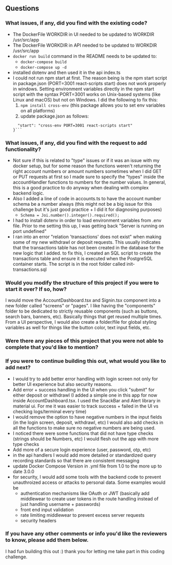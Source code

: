 ## Questions

### What issues, if any, did you find with the existing code?
- The DockerFile WORKDIR in UI needed to be updated to WORKDIR /usr/src/app
- The DockerFile WORKDIR in API needed to be updated to WORKDIR /usr/src/app
- ```docker run build``` command in the README needs to be updated to:
  - ```docker-compose build```
  - ```docker-compose up -d```
- installed dotenv and then used it in the api index.ts
- I could not run npm start at first. The reason being is the npm start script in package.json (PORT=3001 react-scripts start) does not work properly in windows. Setting environment variables directly in the npm start script with the syntax PORT=3001 works on Unix-based systems (like Linux and macOS) but not on Windows. I did the following to fix this:
  1. ```npm install cross-env``` (this package allows you to set env variables on all platforms)
  2. update package.json as follows:
    ``` "scripts": {
      "start": "cross-env PORT=3001 react-scripts start"
    }``` 

### What issues, if any, did you find with the request to add functionality?
- Not sure if this is related to "type" issues or if it was an issue with my docker setup, but for some reason the functions weren't returning the right account numbers or amount numbers sometimes when I did GET or PUT requests at first so I made sure to specify the "types" inside the accountHandler functions to numbers for the number values. In general, this is a good practice to do anyway when dealing with complex backend logic. 
- Also I added a line of code in accounts.ts to have the account number schema be a number always (this might not be a big issue for this challenge but it's just good practice + I did it for diagnosing purposes)
  - ```Schema = Joi.number().integer().required();```
- I had to install dotenv in order to load environment variables from .env file. Prior to me setting this up, I was getting back "Server is running on port undefined"
- I ran into an error "relation 'transactions' does not exist" when making some of my new withdrawl or deposit requests. This usually indicates that the transactions table has not been created in the database for the new logic that I added. to fix this, I created an SQL script to create the transactions table and ensure it is executed when the PostgreSQL container starts. The script is in the root folder called init-transactions.sql

### Would you modify the structure of this project if you were to start it over? If so, how?
I would move the AccountDashboard.tsx and Signin.tsx component into a new folder called "screens" or "pages". I like having the "components" folder to be dedicated to strictly 
reusable components (such as buttons, search bars, banners, etc). Basically things that get reused multiple times. From a UI perspective, I would also create a folder/file for global styling variables as well for things like the button color, text input fields, etc.

### Were there any pieces of this project that you were not able to complete that you'd like to mention?

### If you were to continue building this out, what would you like to add next?
- I would try to add better error handling with login screen not only for better UI experience but also security reasons.
- Add error + success handling in the UI when you click "submit" for either deposit or withdrawl (I added a simple one in this app for now inside AccountDashboard.tsx. I used the SnackBar and Alert library in material ui. For me it was easier to track success + failed in the UI vs checking logs/terminal every time)
- I would remove the option to have negative numbers in the input fields (in the login screen, deposit, withdrawl, etc) I would also add checks in all the functions to make sure no negative numbers are being used.
- I noticed there were some functions that did not have type checks (strings should be Numbers, etc) I would flesh out the app with more type checks 
- Add more of a secure login experience (user, password, otp, etc)
- in the api handlers I would add more detailed or standardized query recording standards so that there are consistent messaging
- update Docker Compose Version in .yml file from 1.0 to the more up to date 3.0.0
- for security, I would add some tools with the backend code to prevent unauthroized access or attacks to personal data. Some examples would be 
  - authentication mechanisms like OAuth or JWT (basically add middlewear to create user tokens in the route handling instead of just handling username + passwords)
  - front end input validation
  - rate limiting middlewear to prevent excess server requests
  - security headers

### If you have any other comments or info you'd like the reviewers to know, please add them below.
I had fun building this out :) thank you for letting me take part in this coding challenge.